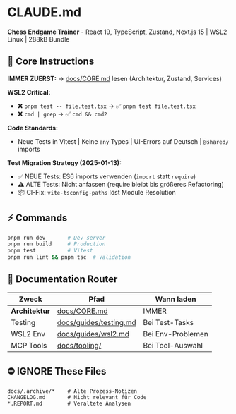 # CLAUDE.md

**Chess Endgame Trainer** - React 19, TypeScript, Zustand, Next.js 15 | WSL2 Linux | 288kB Bundle

## 🎯 Core Instructions

**IMMER ZUERST:** → [docs/CORE.md](docs/CORE.md) lesen (Architektur, Zustand, Services)

**WSL2 Critical:**
- ❌ `pnpm test -- file.test.tsx` → ✅ `pnpm test file.test.tsx`
- ❌ `cmd | grep` → ✅ `cmd && cmd2`

**Code Standards:**
- Neue Tests in Vitest | Keine `any` Types | UI-Errors auf Deutsch | `@shared/` imports

**Test Migration Strategy (2025-01-13):**
- ✅ NEUE Tests: ES6 imports verwenden (`import` statt `require`)
- ⚠️ ALTE Tests: Nicht anfassen (require bleibt bis größeres Refactoring)
- 📦 CI-Fix: `vite-tsconfig-paths` löst Module Resolution

## ⚡ Commands

```bash
pnpm run dev       # Dev server
pnpm run build     # Production  
pnpm test          # Vitest
pnpm run lint && pnpm tsc  # Validation
```

## 📁 Documentation Router

| Zweck | Pfad | Wann laden |
|-------|------|------------|
| **Architektur** | [docs/CORE.md](docs/CORE.md) | IMMER |
| Testing | [docs/guides/testing.md](docs/guides/testing.md) | Bei Test-Tasks |
| WSL2 Env | [docs/guides/wsl2.md](docs/guides/wsl2.md) | Bei Env-Problemen |
| MCP Tools | [docs/tooling/](docs/tooling/) | Bei Tool-Auswahl |

## ⛔ IGNORE These Files

```
docs/.archive/*    # Alte Prozess-Notizen
CHANGELOG.md       # Nicht relevant für Code
*.REPORT.md        # Veraltete Analysen
```